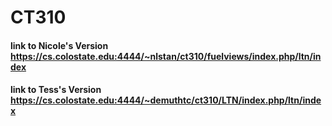 # CT310

#### link to Nicole's Version https://cs.colostate.edu:4444/~nlstan/ct310/fuelviews/index.php/ltn/index

#### link to Tess's Version https://cs.colostate.edu:4444/~demuthtc/ct310/LTN/index.php/ltn/index
